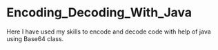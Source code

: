 # Encoding_Decoding_With_Java
Here I have used my skills to encode and decode code with help of java using Base64 class.
